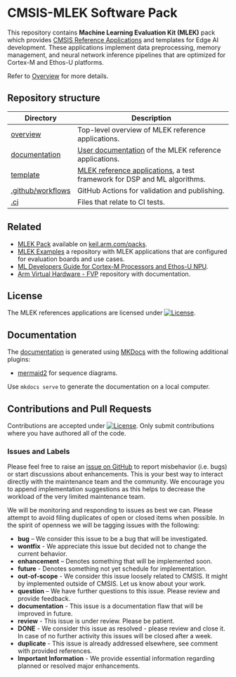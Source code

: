 # CMSIS-MLEK Software Pack

This repository contains **Machine Learning Evaluation Kit (MLEK)** pack which provides [CMSIS Reference Applications](https://open-cmsis-pack.github.io/cmsis-toolbox/ReferenceApplications/) and templates for Edge AI development. These applications implement data preprocessing, memory management, and neural network inference pipelines that are optimized for Cortex-M and Ethos-U platforms.

Refer to [Overview](./overview/README.md) for more details.

## Repository structure

Directory                         | Description
----------------------------------|-------------------------------
[overview](./overview)            | Top-level overview of MLEK reference applications.
[documentation](./documentation/) | [User documentation](https://arm-examples.github.io/cmsis-mlek/main/index.html) of the MLEK reference applications.
[template](./template)            | [MLEK reference applications](https://arm-examples.github.io/cmsis-mlek/main/template.html), a test framework for DSP and ML algorithms.
[.github/workflows](./.github/workflows) | GitHub Actions for validation and publishing.
[.ci](./.ci)                      | Files that relate to CI tests.

## Related

- [MLEK Pack](https://www.keil.arm.com/packs/MLEK) available on [keil.arm.com/packs](https://www.keil.arm.com/packs).
- [MLEK Examples](https://github.com/Arm-Examples/mlek-examples) a repository with MLEK applications that are configured for evaluation boards and use cases.
- [ML Developers Guide for Cortex-M Processors and Ethos-U NPU](https://developer.arm.com/documentation/109267).
- [Arm Virtual Hardware - FVP](https://github.com/arm-software/avh) repository with documentation.

## License

The MLEK references applications are licensed under [![License](https://img.shields.io/github/license/arm-examples/cmsis-mlek?label)](https://github.com/ARM-examples/cmsis-mlek/blob/main/LICENSE).

## Documentation

The [documentation](https://arm-software.github.io/SDS-Framework/main/index.html) is generated using  [MKDocs](https://www.mkdocs.org/) with the following additional plugins:

- [mermaid2](https://mkdocs-mermaid2.readthedocs.io/en/latest/) for sequence diagrams.

Use `mkdocs serve` to generate the documentation on a local computer.

## Contributions and Pull Requests

Contributions are accepted under [![License](https://img.shields.io/github/license/arm-examples/cmsis-mlek?label)](https://github.com/ARM-examples/cmsis-mlek/blob/main/LICENSE). Only submit contributions where you have authored all of the code.

### Issues and Labels

Please feel free to raise an [issue on GitHub](https://github.com/ARM-examples/cmsis-mlek/issues)
to report misbehavior (i.e. bugs) or start discussions about enhancements. This
is your best way to interact directly with the maintenance team and the community.
We encourage you to append implementation suggestions as this helps to decrease the
workload of the very limited maintenance team.

We will be monitoring and responding to issues as best we can.
Please attempt to avoid filing duplicates of open or closed items when possible.
In the spirit of openness we will be tagging issues with the following:

- **bug** – We consider this issue to be a bug that will be investigated.
- **wontfix** - We appreciate this issue but decided not to change the current behavior.
- **enhancement** – Denotes something that will be implemented soon.
- **future** - Denotes something not yet schedule for implementation.
- **out-of-scope** - We consider this issue loosely related to CMSIS. It might by implemented outside of CMSIS. Let us know about your work.
- **question** – We have further questions to this issue. Please review and provide feedback.
- **documentation** - This issue is a documentation flaw that will be improved in future.
- **review** - This issue is under review. Please be patient.
- **DONE** - We consider this issue as resolved - please review and close it. In case of no further activity this issues will be closed after a week.
- **duplicate** - This issue is already addressed elsewhere, see comment with provided references.
- **Important Information** - We provide essential information regarding planned or resolved major enhancements.
